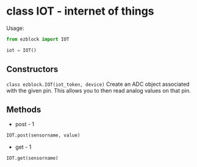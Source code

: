 # class IOT - internet of things

Usage:
```python
from ezblock import IOT

iot = IOT()
```
## Constructors
```class ezblock.IOT(iot_token, device)```
Create an ADC object associated with the given pin. This allows you to then read analog values on that pin.

## Methods
- post - 1
```python
IOT.post(sensorname, value)
```
- get - 1
```python
IOT.get(sensorname)
```